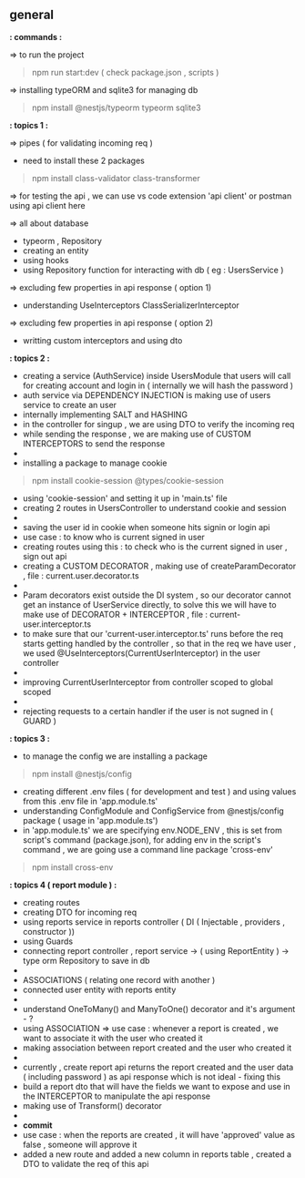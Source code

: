 ## general
**: commands :**

=> to run the project 
> npm run  start:dev ( check package.json , scripts )

=> installing typeORM and sqlite3 for managing db
> npm install @nestjs/typeorm typeorm sqlite3

**: topics 1 :**

=> pipes ( for validating incoming req )
- need to install these 2 packages
> npm install class-validator class-transformer

=> for testing the api , we can use vs code extension 'api client' or postman
using api client here

=> all about database
- typeorm , Repository
- creating an entity
- using hooks 
- using Repository function for interacting with db ( eg : UsersService )

=> excluding few properties in api response ( option 1)
- understanding UseInterceptors ClassSerializerInterceptor

=> excluding few properties in api response ( option 2)
- writting custom interceptors and using dto

**: topics 2 :**
- creating a service (AuthService) inside UsersModule that users will call for creating account and login in ( internally we will hash the password )
- auth service via DEPENDENCY INJECTION is making use of users service to create an user
- internally implementing SALT and HASHING
- in the controller for singup , we are using DTO to verify the incoming req
- while sending the response , we are making use of CUSTOM INTERCEPTORS to send the response
-
- installing a package to manage cookie 
> npm install cookie-session @types/cookie-session
- using 'cookie-session' and setting it up in 'main.ts' file
- creating 2 routes in UsersController to understand cookie and session
-
- saving the user id in cookie when someone hits signin or login api
- use case : to know who is current signed in user
- creating routes using this : to check who is the current signed in user , sign out api
- creating a CUSTOM DECORATOR , making use of createParamDecorator , file : current.user.decorator.ts
-
- Param decorators exist outside the DI system , so our decorator cannot get an instance of UserService directly, to solve this we will have to make use of DECORATOR + INTERCEPTOR , file : current-user.interceptor.ts
- to make sure that our 'current-user.interceptor.ts' runs before the req starts getting handled by the controller , so that in the req we have user , we used @UseInterceptors(CurrentUserInterceptor) in the user controller
- 
- improving CurrentUserInterceptor from controller scoped to global scoped
- 
- rejecting requests to a certain handler if the user is not sugned in ( GUARD )

**: topics 3 :**
- to manage the config we are installing a package 
> npm install @nestjs/config
- creating different .env files ( for development and test ) and using values from this .env file in 'app.module.ts'
- understanding ConfigModule and ConfigService from @nestjs/config package ( usage in 'app.module.ts')
- in 'app.module.ts' we are specifying env.NODE_ENV , this is set from script's command (package.json), for adding env in the script's command , we are going use a command line package 'cross-env'
> npm install cross-env

**: topics 4 ( report module ) :**
- creating routes 
- creating DTO for incoming req
- using reports service in reports controller ( DI ( Injectable , providers , constructor ))
- using Guards
- connecting report controller , report service -> ( using ReportEntity ) -> type orm Repository to save in db
-
- ASSOCIATIONS ( relating one record with another )
- connected user entity with reports entity
-
- understand OneToMany() and ManyToOne() decorator and it's argument - ?
- using ASSOCIATION => use case : whenever a report is created , we want to associate it with the user who created it
- making association between report created and the user who created it
-
- currently , create report api returns the report created and the user data ( including password ) as api response which is not ideal - fixing this 
- build a report dto that will have the fields we want to expose and use in the INTERCEPTOR to manipulate the api response
- making use of Transform() decorator
- 
- **commit**
- use case : when the reports are created , it will have 'approved' value as false , someone will approve it 
- added a new route and added a new column in reports table , created a DTO to validate the req of this api